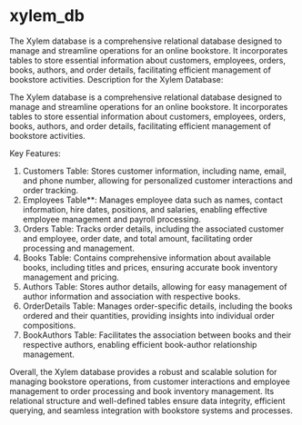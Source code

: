 # xylem_db
The Xylem database is a comprehensive relational database designed to manage and streamline operations for an online bookstore. It incorporates tables to store essential information about customers, employees, orders, books, authors, and order details, facilitating efficient management of bookstore activities.
Description for the Xylem Database:

The Xylem database is a comprehensive relational database designed to manage and streamline operations for an online bookstore. It incorporates tables to store essential information about customers, employees, orders, books, authors, and order details, facilitating efficient management of bookstore activities.

Key Features:
1. Customers Table: Stores customer information, including name, email, and phone number, allowing for personalized customer interactions and order tracking.
2. Employees Table**: Manages employee data such as names, contact information, hire dates, positions, and salaries, enabling effective employee management and payroll processing.
3. Orders Table: Tracks order details, including the associated customer and employee, order date, and total amount, facilitating order processing and management.
4. Books Table: Contains comprehensive information about available books, including titles and prices, ensuring accurate book inventory management and pricing.
5. Authors Table: Stores author details, allowing for easy management of author information and association with respective books.
6. OrderDetails Table: Manages order-specific details, including the books ordered and their quantities, providing insights into individual order compositions.
7. BookAuthors Table: Facilitates the association between books and their respective authors, enabling efficient book-author relationship management.

Overall, the Xylem database provides a robust and scalable solution for managing bookstore operations, from customer interactions and employee management to order processing and book inventory management. Its relational structure and well-defined tables ensure data integrity, efficient querying, and seamless integration with bookstore systems and processes.
